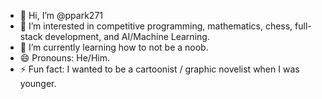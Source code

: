 - 👋 Hi, I’m @ppark271
- 👀 I’m interested in competitive programming, mathematics, chess, full-stack development, and AI/Machine Learning.
- 🌱 I’m currently learning how to not be a noob.
- 😄 Pronouns: He/Him.
- ⚡ Fun fact: I wanted to be a cartoonist / graphic novelist when I was younger. 

<!---
ppark271/ppark271 is a ✨ special ✨ repository because its `README.md` (this file) appears on your GitHub profile.
You can click the Preview link to take a look at your changes.
--->
